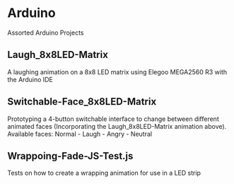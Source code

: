 # Arduino
Assorted Arduino Projects

## Laugh_8x8LED-Matrix
A laughing animation on a 8x8 LED matrix using Elegoo MEGA2560 R3 with the Arduino IDE

## Switchable-Face_8x8LED-Matrix
Prototyping a 4-button switchable interface to change between different animated faces (Incorporating the Laugh_8x8LED-Matrix animation above). Available faces: Normal - Laugh - Angry - Neutral 

## Wrappoing-Fade-JS-Test.js
Tests on how to create a wrapping animation for use in a LED strip